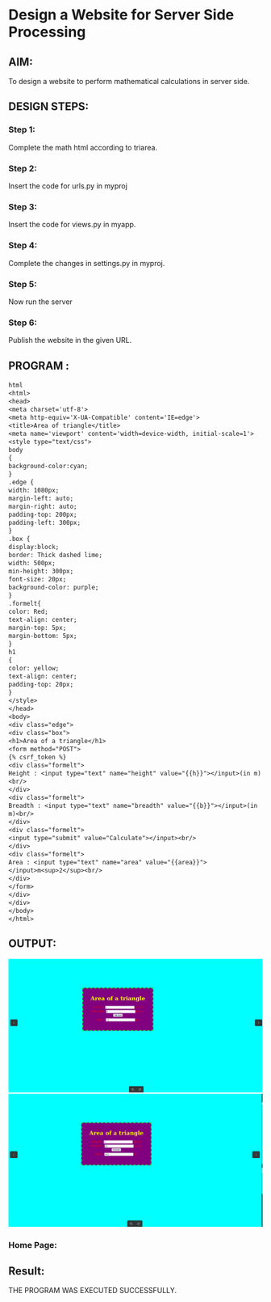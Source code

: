 # Design a Website for Server Side Processing

## AIM:
To design a website to perform mathematical calculations in server side.

## DESIGN STEPS:

### Step 1:
Complete the math html according to triarea.


### Step 2:
Insert the code for urls.py in myproj


### Step 3:
Insert the code for views.py in myapp.


### Step 4:
Complete the changes in settings.py in myproj.


### Step 5:
Now run the server


### Step 6:

Publish the website in the given URL.

## PROGRAM :
```
html
<html>
<head>
<meta charset='utf-8'>
<meta http-equiv='X-UA-Compatible' content='IE=edge'>
<title>Area of triangle</title>
<meta name='viewport' content='width=device-width, initial-scale=1'>
<style type="text/css">
body 
{
background-color:cyan;
}
.edge {
width: 1080px;
margin-left: auto;
margin-right: auto;
padding-top: 200px;
padding-left: 300px;
}
.box {
display:block;
border: Thick dashed lime;
width: 500px;
min-height: 300px;
font-size: 20px;
background-color: purple;
}
.formelt{
color: Red;
text-align: center;
margin-top: 5px;
margin-bottom: 5px;
}
h1
{
color: yellow;
text-align: center;
padding-top: 20px;
}
</style>
</head>
<body>
<div class="edge">
<div class="box">
<h1>Area of a triangle</h1>
<form method="POST">
{% csrf_token %}
<div class="formelt">
Height : <input type="text" name="height" value="{{h}}"></input>(in m)<br/>
</div>
<div class="formelt">
Breadth : <input type="text" name="breadth" value="{{b}}"></input>(in m)<br/>
</div>
<div class="formelt">
<input type="submit" value="Calculate"></input><br/>
</div>
<div class="formelt">
Area : <input type="text" name="area" value="{{area}}"></input>m<sup>2</sup><br/>
</div>
</form>
</div>
</div>
</body>
</html>
```

## OUTPUT:
![Alt text](<Screenshot from 2023-12-13 18-39-02.png>)
![Alt text](<Screenshot from 2023-12-13 18-39-21.png>)


### Home Page:


## Result:
THE PROGRAM WAS EXECUTED SUCCESSFULLY.


